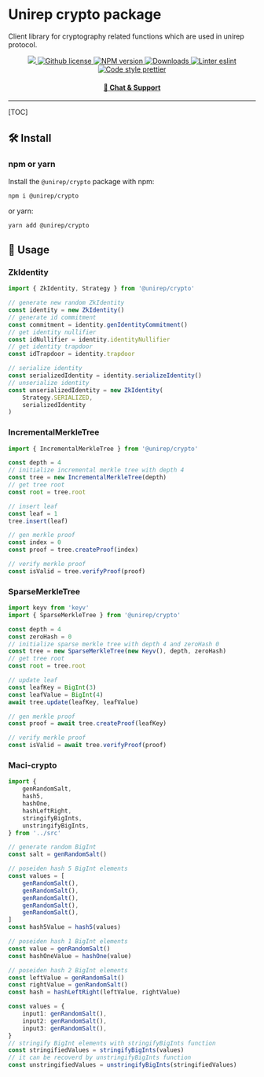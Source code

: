 # Unirep crypto package

Client library for cryptography related functions which are used in unirep protocol.

<p align="center">
    <a href="https://github.com/unirep/unirep">
        <img src="https://img.shields.io/badge/project-unirep-blue.svg?style=flat-square">
    </a>
    <a href="https://github.com/unirep/unirep/blob/master/LICENSE">
        <img alt="Github license" src="https://img.shields.io/github/license/unirep/unirep.svg?style=flat-square">
    </a>
    <a href="https://www.npmjs.com/package/@unirep/crypto">
        <img alt="NPM version" src="https://img.shields.io/npm/v/@unirep/crypto?style=flat-square" />
    </a>
    <a href="https://npmjs.org/package/@unirep/crypto">
        <img alt="Downloads" src="https://img.shields.io/npm/dm/@unirep/crypto.svg?style=flat-square" />
    </a>
    <a href="https://eslint.org/">
        <img alt="Linter eslint" src="https://img.shields.io/badge/linter-eslint-8080f2?style=flat-square&logo=eslint" />
    </a>
    <a href="https://prettier.io/">
        <img alt="Code style prettier" src="https://img.shields.io/badge/code%20style-prettier-f8bc45?style=flat-square&logo=prettier" />
    </a>
</p>


<div align="center">
    <h4>
        <a href="https://discord.gg/uRPhQVB2">
            🤖 Chat &amp; Support
        </a>
    </h4>
</div>

---

[TOC]

## 🛠 Install

### npm or yarn

Install the `@unirep/crypto` package with npm:

```bash
npm i @unirep/crypto
```

or yarn:

```bash
yarn add @unirep/crypto
```

## 📔 Usage

### ZkIdentity

```typescript
import { ZkIdentity, Strategy } from '@unirep/crypto'

// generate new random ZkIdentity
const identity = new ZkIdentity()
// generate id commitment
const commitment = identity.genIdentityCommitment()
// get identity nullifier
const idNullifier = identity.identityNullifier
// get identity trapdoor
const idTrapdoor = identity.trapdoor

// serialize identity
const serializedIdentity = identity.serializeIdentity()
// unserialize identity
const unserializedIdentity = new ZkIdentity(
    Strategy.SERIALIZED,
    serializedIdentity
)
```

### IncrementalMerkleTree

```typescript
import { IncrementalMerkleTree } from '@unirep/crypto'

const depth = 4
// initialize incremental merkle tree with depth 4
const tree = new IncrementalMerkleTree(depth)
// get tree root
const root = tree.root

// insert leaf
const leaf = 1
tree.insert(leaf)

// gen merkle proof
const index = 0
const proof = tree.createProof(index)

// verify merkle proof
const isValid = tree.verifyProof(proof)
```

### SparseMerkleTree

```typescript
import keyv from 'keyv'
import { SparseMerkleTree } from '@unirep/crypto'

const depth = 4
const zeroHash = 0
// initialize sparse merkle tree with depth 4 and zeroHash 0
const tree = new SparseMerkleTree(new Keyv(), depth, zeroHash)
// get tree root
const root = tree.root

// update leaf
const leafKey = BigInt(3)
const leafValue = BigInt(4)
await tree.update(leafKey, leafValue)

// gen merkle proof
const proof = await tree.createProof(leafKey)

// verify merkle proof
const isValid = await tree.verifyProof(proof)
```

### Maci-crypto

```typescript
import {
    genRandomSalt,
    hash5,
    hashOne,
    hashLeftRight,
    stringifyBigInts,
    unstringifyBigInts,
} from '../src'

// generate random BigInt
const salt = genRandomSalt()

// poseiden hash 5 BigInt elements
const values = [
    genRandomSalt(),
    genRandomSalt(),
    genRandomSalt(),
    genRandomSalt(),
    genRandomSalt(),
]
const hash5Value = hash5(values)

// poseiden hash 1 BigInt elements
const value = genRandomSalt()
const hashOneValue = hashOne(value)

// poseiden hash 2 BigInt elements
const leftValue = genRandomSalt()
const rightValue = genRandomSalt()
const hash = hashLeftRight(leftValue, rightValue)

const values = {
    input1: genRandomSalt(),
    input2: genRandomSalt(),
    input3: genRandomSalt(),
}
// stringify BigInt elements with stringifyBigInts function
const stringifiedValues = stringifyBigInts(values)
// it can be recoverd by unstringifyBigInts function
const unstringifiedValues = unstringifyBigInts(stringifiedValues)
```
